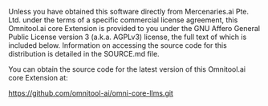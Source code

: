 Unless you have obtained this software directly from Mercenaries.ai Pte. Ltd. under the terms of a specific commercial license agreement, this Omnitool.ai core Extension is provided to you under the GNU Affero General Public License version 3 (a.k.a. AGPLv3) license, the full text of which is included below. Information on accessing the source code for this distribution is detailed in the SOURCE.md file.

You can obtain the source code for the latest version of this Omnitool.ai core Extension at:

https://github.com/omnitool-ai/omni-core-llms.git
